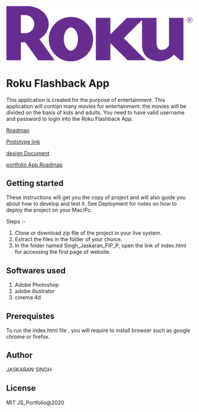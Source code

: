 
![dashboard !](images/roku-logo.png "the shelf")
# Roku Flashback App
This application is created for the purpose of entertainment. This application will contian many movies for entertainment. the movies will be divided on the basis of kids and adults. You need to have valid username and password to login into the Roku Flashback App. 

[Roadmap](https://docs.google.com/document/d/15ixUDasD2NHqDtupA5ocH1_TSlhq5wtd0g7GjJ_Vgpk/edit?usp=sharing)

[Prototype link](https://xd.adobe.com/view/29c3cf8b-3130-4575-89bb-2a698520414b-7c90/)

[design Document](https://docs.google.com/document/d/15ixUDasD2NHqDtupA5ocH1_TSlhq5wtd0g7GjJ_Vgpk/edit?usp=sharing)

[portfolio App Roadmap](https://docs.google.com/document/d/15ixUDasD2NHqDtupA5ocH1_TSlhq5wtd0g7GjJ_Vgpk/edit?usp=sharing)
## Getting started
These instructions will get you the copy of project and will also guide you about how to develop and test it. See Deployment for notes on how to deploy the project on your Mac/Pc.

Steps :-
1. Clone or download zip file of the project in your live system.
2. Extract the files in the folder of your choice.
3. In the folder named Singh_Jaskaran_FIP_P, open the link of index.html for accessing the first page of website.

## Softwares used
1. Adobe Photoshop
2. adobe illustrator
3. cinema 4d

## Prerequistes
To run the index.html file , you will require to install browser such as google chrome or firefox.

## Author
JASKARAN SINGH

## License
MIT JS_Portfolio@2020
